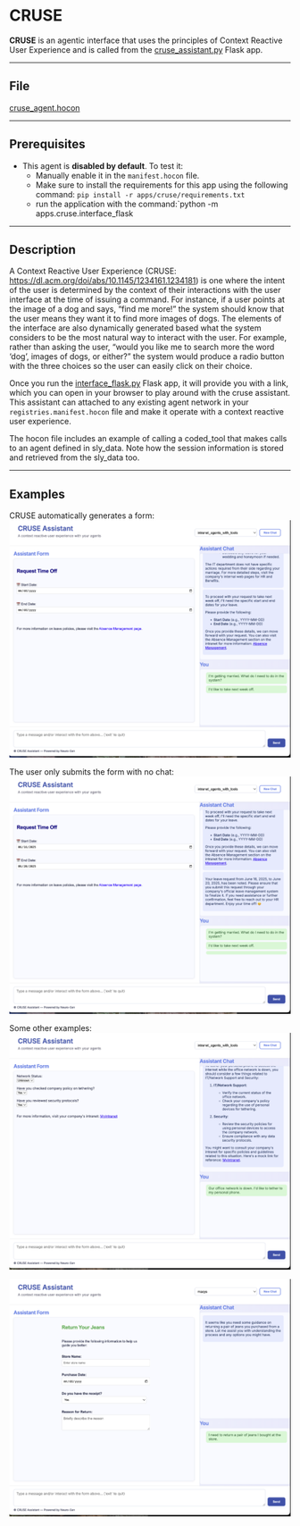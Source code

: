 # CRUSE

**CRUSE** is an agentic interface that uses the principles of Context Reactive User Experience and is called from the [cruse_assistant.py](../../apps/cruse/cruse_assistant.py) Flask app. 

---

## File

[cruse_agent.hocon](../../registries/cruse_agent.hocon)

---

## Prerequisites

- This agent is **disabled by default**. To test it:
  - Manually enable it in the `manifest.hocon` file.
  - Make sure to install the requirements for this app using the following command:
  `pip install -r apps/cruse/requirements.txt`
  - run the application with the command:`python -m apps.cruse.interface_flask

---

## Description

A Context Reactive User Experience (CRUSE: https://dl.acm.org/doi/abs/10.1145/1234161.1234181) is one where the intent of the user is determined by the context of their interactions with the user interface at the time of issuing a command. For instance, if a user points at the image of a dog and says, “find me more!” the system should know that the user means they want it to find more images of dogs. The elements of the interface are also dynamically generated based what the system considers to be the most natural way to interact with the user. For example, rather than asking the user, “would you like me to search more the word ‘dog’, images of dogs, or either?” the system would produce a radio button with the three choices so the user can easily click on their choice.

Once you run the [interface_flask.py](../../apps/cruse/interface_flask.py) Flask app, it will provide you with a link, which you can open in your browser to play around with the cruse assistant. This assistant can attached to any existing agent network in your `registries.manifest.hocon` file and make it operate with a context reactive user experience. 

The hocon file includes an example of calling a coded_tool that makes calls to an agent defined in sly_data. Note how the session information is stored and retrieved from the sly_data too.

---

## Examples

CRUSE automatically generates a form:
![CRUSE_Generated_UI.png](../images/CRUSE_Generated_UI.png)

The user only submits the form with no chat:
![CRUSE_Reads_Context.png](../images/CRUSE_Reads_Context.png)

Some other examples:
![CRUSE_Network_Issue.png](../images/CRUSE_Network_Issue.png)

![CRUSE_RetailReturn.png](../images/CRUSE_RetailReturn.png)